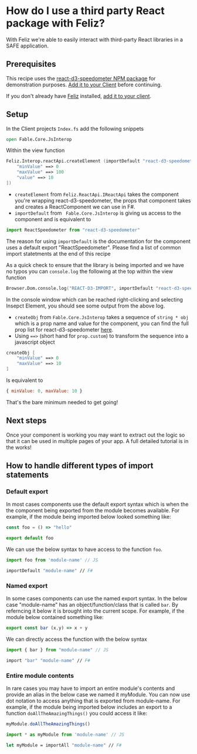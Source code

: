 # How do I use a third party React package with Feliz?

With Feliz we're able to easily interact with third-party React libraries in a SAFE application.

## Prerequisites

This recipe uses the [react-d3-speedometer NPM package](https://www.npmjs.com/package/react-d3-speedometer) for demonstration purposes. [Add it to your Client](../../package-management/add-npm-package-to-client) before continuing.

If you don't already have [Feliz](https://www.nuget.org/packages/Feliz/) installed, [add it to your client](../../ui/add-feliz).

## Setup

In the Client projects `Index.fs` add the following snippets

```fsharp
open Fable.Core.JsInterop
```

 Within the view function 
```fsharp 
Feliz.Interop.reactApi.createElement (importDefault "react-d3-speedometer", createObj [
    "minValue" ==> 0
    "maxValue" ==> 100
    "value" ==> 10
])
```

- `createElement` from `Feliz.ReactApi.IReactApi` takes the component you're wrapping react-d3-speedometer, the props that component takes and creates a ReactComponent we can use in F#.
- `importDefault` from ` Fable.Core.JsInterop` is giving us access to the component and is equivalent to 
```javascript 
import ReactSpeedometer from "react-d3-speedometer"
```
The reason for using `importDefault` is the documentation for the component uses a default export "ReactSpeedometer". Please find a list of common import statetments at the end of this recipe

As a quick check to ensure that the library is being imported and we have no typos you can `console.log` the following at the top within the view function 
```fsharp
Browser.Dom.console.log("REACT-D3-IMPORT", importDefault "react-d3-speedometer")
```
In the console window which can be reached right-clicking and selecting Insepct Element, you should see some output from the above log.

- `createObj` from `Fable.Core.JsInterop` takes a sequence of `string * obj` which is a prop name and value for the component, you can find the full prop list for react-d3-speedometer [here](https://www.npmjs.com/package/react-d3-speedometer).
- Using `==>` (short hand for `prop.custom`) to transform the sequence into a javascript object 
```fsharp
createObj [
    "minValue" ==> 0
    "maxValue" ==> 10
]
```
Is equivalent to 
```javascript 
{ minValue: 0, maxValue: 10 }
```

That's the bare minimum needed to get going!

## Next steps

Once your component is working you may want to extract out the logic so that it can be used in multiple pages of your app.
A full detailed tutorial is in the works!

## How to handle different types of import statements 

### Default export

In most cases components use the default export syntax which is when the the component being exported from the module becomes available. For example, if the module being imported below looked something like:
```javascript
const foo = () => "hello"

export default foo
```
We can use the below syntax to have access to the function `foo`.
```javascript
import foo from 'module-name' // JS
```
```fsharp
importDefault "module-name" // F#
``` 

### Named export 

In some cases components can use the named export syntax. In the below case "module-name" has an object/function/class that is called `bar`. By referncing it below it is brought into the current scope. 
For example, if the module below contained something like:
```javascript 
export const bar (x,y) => x + y 
```
We can directly access the function with the below syntax 
```javascript 
import { bar } from "module-name" // JS
```
```fsharp
import "bar" "module-name" // F#
```
### Entire module contents 

In rare cases you may have to import an entire module's contents and provide an alias in the below case we named it myModule. You can now use dot notation to access anything that is exported from module-name. For example, if the module being imported below includes an export to a function `doAllTheAmazingThings()` you could access it like:
```javascript
myModule.doAllTheAmazingThings()
```
```javascript
import * as myModule from 'module-name' // JS
```
```fsharp
let myModule = importAll "module-name" // F#
``` 

